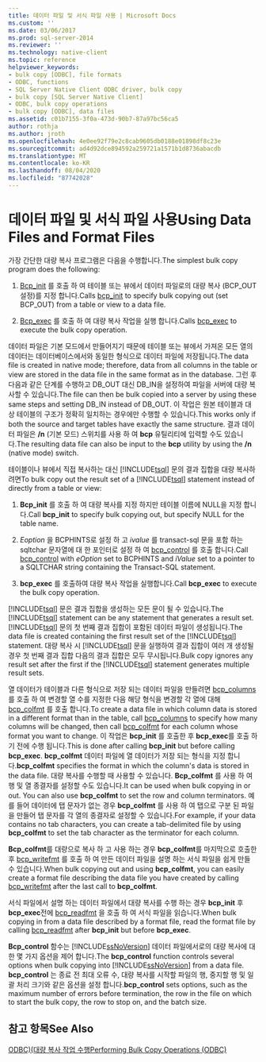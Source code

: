 ```yaml
---
title: 데이터 파일 및 서식 파일 사용 | Microsoft Docs
ms.custom: ''
ms.date: 03/06/2017
ms.prod: sql-server-2014
ms.reviewer: ''
ms.technology: native-client
ms.topic: reference
helpviewer_keywords:
- bulk copy [ODBC], file formats
- ODBC, functions
- SQL Server Native Client ODBC driver, bulk copy
- bulk copy [SQL Server Native Client]
- ODBC, bulk copy operations
- bulk copy [ODBC], data files
ms.assetid: c01b7155-3f0a-473d-90b7-87a97bc56ca5
author: rothja
ms.author: jroth
ms.openlocfilehash: 4e0ee92f79e2c8cab9605db0188e01898df8c23e
ms.sourcegitcommit: ad4d92dce894592a259721a1571b1d8736abacdb
ms.translationtype: MT
ms.contentlocale: ko-KR
ms.lasthandoff: 08/04/2020
ms.locfileid: "87742028"
---
```

# <a name="using-data-files-and-format-files"></a><span data-ttu-id="51486-102">데이터 파일 및 서식 파일 사용</span><span class="sxs-lookup"><span data-stu-id="51486-102">Using Data Files and Format Files</span></span>
  <span data-ttu-id="51486-103">가장 간단한 대량 복사 프로그램은 다음을 수행합니다.</span><span class="sxs-lookup"><span data-stu-id="51486-103">The simplest bulk copy program does the following:</span></span>  
  
1.  <span data-ttu-id="51486-104">[Bcp_init](../native-client-odbc-extensions-bulk-copy-functions/bcp-init.md) 를 호출 하 여 테이블 또는 뷰에서 데이터 파일로의 대량 복사 (BCP_OUT 설정)를 지정 합니다.</span><span class="sxs-lookup"><span data-stu-id="51486-104">Calls [bcp_init](../native-client-odbc-extensions-bulk-copy-functions/bcp-init.md) to specify bulk copying out (set BCP_OUT) from a table or view to a data file.</span></span>  
  
2.  <span data-ttu-id="51486-105">[Bcp_exec](../native-client-odbc-extensions-bulk-copy-functions/bcp-exec.md) 를 호출 하 여 대량 복사 작업을 실행 합니다.</span><span class="sxs-lookup"><span data-stu-id="51486-105">Calls [bcp_exec](../native-client-odbc-extensions-bulk-copy-functions/bcp-exec.md) to execute the bulk copy operation.</span></span>  
  
 <span data-ttu-id="51486-106">데이터 파일은 기본 모드에서 만들어지기 때문에 테이블 또는 뷰에서 가져온 모든 열의 데이터는 데이터베이스에서와 동일한 형식으로 데이터 파일에 저장됩니다.</span><span class="sxs-lookup"><span data-stu-id="51486-106">The data file is created in native mode; therefore, data from all columns in the table or view are stored in the data file in the same format as in the database.</span></span> <span data-ttu-id="51486-107">그런 후 다음과 같은 단계를 수행하고 DB_OUT 대신 DB_IN을 설정하여 파일을 서버에 대량 복사할 수 있습니다.</span><span class="sxs-lookup"><span data-stu-id="51486-107">The file can then be bulk copied into a server by using these same steps and setting DB_IN instead of DB_OUT.</span></span> <span data-ttu-id="51486-108">이 작업은 원본 테이블과 대상 테이블의 구조가 정확히 일치하는 경우에만 수행할 수 있습니다.</span><span class="sxs-lookup"><span data-stu-id="51486-108">This works only if both the source and target tables have exactly the same structure.</span></span> <span data-ttu-id="51486-109">결과 데이터 파일은 **/n** (기본 모드) 스위치를 사용 하 여 **bcp** 유틸리티에 입력할 수도 있습니다.</span><span class="sxs-lookup"><span data-stu-id="51486-109">The resulting data file can also be input to the **bcp** utility by using the **/n** (native mode) switch.</span></span>  
  
 <span data-ttu-id="51486-110">테이블이나 뷰에서 직접 복사하는 대신 [!INCLUDE[tsql](../../includes/tsql-md.md)] 문의 결과 집합을 대량 복사하려면</span><span class="sxs-lookup"><span data-stu-id="51486-110">To bulk copy out the result set of a [!INCLUDE[tsql](../../includes/tsql-md.md)] statement instead of directly from a table or view:</span></span>  
  
1.  <span data-ttu-id="51486-111">**Bcp_init** 를 호출 하 여 대량 복사를 지정 하지만 테이블 이름에 NULL을 지정 합니다.</span><span class="sxs-lookup"><span data-stu-id="51486-111">Call **bcp_init** to specify bulk copying out, but specify NULL for the table name.</span></span>  
  
2.  <span data-ttu-id="51486-112">*Eoption* 을 BCPHINTS로 설정 하 고 *ivalue* 를 transact-sql 문을 포함 하는 sqltchar 문자열에 대 한 포인터로 설정 하 여 [bcp_control](../native-client-odbc-extensions-bulk-copy-functions/bcp-control.md) 를 호출 합니다.</span><span class="sxs-lookup"><span data-stu-id="51486-112">Call [bcp_control](../native-client-odbc-extensions-bulk-copy-functions/bcp-control.md) with *eOption* set to BCPHINTS and *iValue* set to a pointer to a SQLTCHAR string containing the Transact-SQL statement.</span></span>  
  
3.  <span data-ttu-id="51486-113">**bcp_exec** 를 호출하여 대량 복사 작업을 실행합니다.</span><span class="sxs-lookup"><span data-stu-id="51486-113">Call **bcp_exec** to execute the bulk copy operation.</span></span>  
  
 <span data-ttu-id="51486-114">[!INCLUDE[tsql](../../includes/tsql-md.md)] 문은 결과 집합을 생성하는 모든 문이 될 수 있습니다.</span><span class="sxs-lookup"><span data-stu-id="51486-114">The [!INCLUDE[tsql](../../includes/tsql-md.md)] statement can be any statement that generates a result set.</span></span> <span data-ttu-id="51486-115">[!INCLUDE[tsql](../../includes/tsql-md.md)] 문의 첫 번째 결과 집합이 포함된 데이터 파일이 생성됩니다.</span><span class="sxs-lookup"><span data-stu-id="51486-115">The data file is created containing the first result set of the [!INCLUDE[tsql](../../includes/tsql-md.md)] statement.</span></span> <span data-ttu-id="51486-116">대량 복사 시 [!INCLUDE[tsql](../../includes/tsql-md.md)] 문을 실행하여 결과 집합이 여러 개 생성될 경우 첫 번째 결과 집합 다음의 결과 집합은 모두 무시됩니다.</span><span class="sxs-lookup"><span data-stu-id="51486-116">Bulk copy ignores any result set after the first if the [!INCLUDE[tsql](../../includes/tsql-md.md)] statement generates multiple result sets.</span></span>  
  
 <span data-ttu-id="51486-117">열 데이터가 테이블과 다른 형식으로 저장 되는 데이터 파일을 만들려면 [bcp_columns](../native-client-odbc-extensions-bulk-copy-functions/bcp-columns.md) 를 호출 하 여 변경할 열 수를 지정한 다음 해당 형식을 변경할 각 열에 대해 [bcp_colfmt](../native-client-odbc-extensions-bulk-copy-functions/bcp-colfmt.md) 를 호출 합니다.</span><span class="sxs-lookup"><span data-stu-id="51486-117">To create a data file in which column data is stored in a different format than in the table, call [bcp_columns](../native-client-odbc-extensions-bulk-copy-functions/bcp-columns.md) to specify how many columns will be changed, then call [bcp_colfmt](../native-client-odbc-extensions-bulk-copy-functions/bcp-colfmt.md) for each column whose format you want to change.</span></span> <span data-ttu-id="51486-118">이 작업은 **bcp_init** 를 호출한 후 **bcp_exec**를 호출 하기 전에 수행 됩니다.</span><span class="sxs-lookup"><span data-stu-id="51486-118">This is done after calling **bcp_init** but before calling **bcp_exec**.</span></span> <span data-ttu-id="51486-119">**bcp_colfmt** 데이터 파일에 열 데이터가 저장 되는 형식을 지정 합니다.</span><span class="sxs-lookup"><span data-stu-id="51486-119">**bcp_colfmt** specifies the format in which the column's data is stored in the data file.</span></span> <span data-ttu-id="51486-120">대량 복사를 수행할 때 사용할 수 있습니다. **Bcp_colfmt** 를 사용 하 여 행 및 열 종결자를 설정할 수도 있습니다.</span><span class="sxs-lookup"><span data-stu-id="51486-120">It can be used when bulk copying in or out. You can also use **bcp_colfmt** to set the row and column terminators.</span></span> <span data-ttu-id="51486-121">예를 들어 데이터에 탭 문자가 없는 경우 **bcp_colfmt** 를 사용 하 여 탭으로 구분 된 파일을 만들어 탭 문자를 각 열의 종결자로 설정할 수 있습니다.</span><span class="sxs-lookup"><span data-stu-id="51486-121">For example, if your data contains no tab characters, you can create a tab-delimited file by using **bcp_colfmt** to set the tab character as the terminator for each column.</span></span>  
  
 <span data-ttu-id="51486-122">**Bcp_colfmt**를 대량으로 복사 하 고 사용 하는 경우 **bcp_colfmt**를 마지막으로 호출한 후 [bcp_writefmt](../native-client-odbc-extensions-bulk-copy-functions/bcp-writefmt.md) 를 호출 하 여 만든 데이터 파일을 설명 하는 서식 파일을 쉽게 만들 수 있습니다.</span><span class="sxs-lookup"><span data-stu-id="51486-122">When bulk copying out and using **bcp_colfmt**, you can easily create a format file describing the data file you have created by calling [bcp_writefmt](../native-client-odbc-extensions-bulk-copy-functions/bcp-writefmt.md) after the last call to **bcp_colfmt**.</span></span>  
  
 <span data-ttu-id="51486-123">서식 파일에서 설명 하는 데이터 파일에서 대량 복사를 수행 하는 경우 **bcp_init** 후 **bcp_exec**전에 [bcp_readfmt](../native-client-odbc-extensions-bulk-copy-functions/bcp-readfmt.md) 을 호출 하 여 서식 파일을 읽습니다.</span><span class="sxs-lookup"><span data-stu-id="51486-123">When bulk copying in from a data file described by a format file, read the format file by calling [bcp_readfmt](../native-client-odbc-extensions-bulk-copy-functions/bcp-readfmt.md) after **bcp_init** but before **bcp_exec**.</span></span>  
  
 <span data-ttu-id="51486-124">**Bcp_control** 함수는 [!INCLUDE[ssNoVersion](../../includes/ssnoversion-md.md)] 데이터 파일에서로의 대량 복사에 대 한 몇 가지 옵션을 제어 합니다.</span><span class="sxs-lookup"><span data-stu-id="51486-124">The **bcp_control** function controls several options when bulk copying into [!INCLUDE[ssNoVersion](../../includes/ssnoversion-md.md)] from a data file.</span></span> <span data-ttu-id="51486-125">**bcp_control** 는 종료 전 최대 오류 수, 대량 복사를 시작할 파일의 행, 중지할 행 및 일괄 처리 크기와 같은 옵션을 설정 합니다.</span><span class="sxs-lookup"><span data-stu-id="51486-125">**bcp_control** sets options, such as the maximum number of errors before termination, the row in the file on which to start the bulk copy, the row to stop on, and the batch size.</span></span>  
  
## <a name="see-also"></a><span data-ttu-id="51486-126">참고 항목</span><span class="sxs-lookup"><span data-stu-id="51486-126">See Also</span></span>  
 [<span data-ttu-id="51486-127">ODBC&#41;&#40;대량 복사 작업 수행</span><span class="sxs-lookup"><span data-stu-id="51486-127">Performing Bulk Copy Operations &#40;ODBC&#41;</span></span>](performing-bulk-copy-operations-odbc.md)  
  
  
